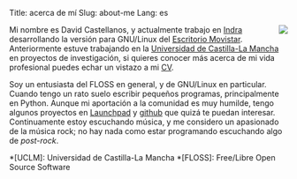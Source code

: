 Title: acerca de mí
Slug: about-me
Lang: es

<image style="float:right; margin-left: 20px" src="images/me.jpg" />

Mi nombre es David Castellanos, y actualmente trabajo en [Indra][1]
desarrollando la versión para GNU/Linux del [Escritorio Movistar][2].
Anteriormente estuve trabajando en la [Universidad de Castilla-La Mancha][3]
en proyectos de investigación, si quieres conocer más acerca de mi vida
profesional puedes echar un vistazo a mi [CV][6].

Soy un entusiasta del FLOSS en general, y de GNU/Linux en particular. Cuando
tengo un rato suelo escribir pequeños programas, principalmente en Python.
Aunque mi aportación a la comunidad es muy humilde, tengo algunos
proyectos en [Launchpad][4] y [github][5] que quizá te puedan interesar.
Continuamente estoy escuchando música, y me considero un apasionado de la música
rock; no hay nada como estar programando escuchando algo de *post-rock*.

[1]: http://www.indra.es
[2]: http://movilforum.com/escritoriomovistar/
[3]: http://www.uclm.es
[4]: http://launchpad.net/~davidcaste
[5]: http://github.com/davidcaste
[6]: files/cv__david_castellanos.pdf

*[UCLM]: Universidad de Castilla-La Mancha
*[FLOSS]: Free/Libre Open Source Software

